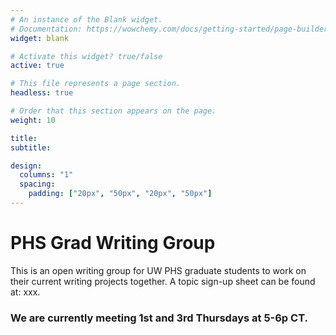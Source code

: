 ```yaml
---
# An instance of the Blank widget.
# Documentation: https://wowchemy.com/docs/getting-started/page-builder/
widget: blank

# Activate this widget? true/false
active: true

# This file represents a page section.
headless: true

# Order that this section appears on the page.
weight: 10

title: 
subtitle:

design:
  columns: "1"
  spacing:
    padding: ["20px", "50px", "20px", "50px"]
---
```


<h1>PHS Grad Writing Group</h1>
This is an open writing group for UW PHS graduate students to work on their current writing projects together. A topic sign-up sheet can be found at: xxx.

<h3>We are currently meeting <b>1st and 3rd Thursdays at 5-6p CT</b>.</h3>